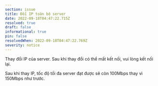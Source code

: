```yaml
---
section: issue
title: Đổi IP toàn bộ server
date: 2022-09-18T04:47:22.715Z
resolved: true
draft: false
informational: true
pin: false
resolvedWhen: 2022-09-18T04:47:22.769Z
severity: notice
---
```

T﻿hay đổi IP của server. Sau khi thay đổi có thể mất kết nối, vui lòng kết nối lại. 

S﻿au khi thay IP, tốc độ tối đa server đạt được sẽ còn 100Mbps thay vì 150Mbps như trước.